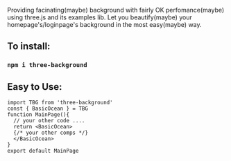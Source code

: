 Providing facinating(maybe) background with fairly OK perfomance(maybe) using three.js and its examples lib.
Let you beautify(maybe) your homepage's/loginpage's background in the most easy(maybe) way.

## To install: 
### `npm i three-background`

## Easy to Use: 
```tsx
import TBG from 'three-background'
const { BasicOcean } = TBG
function MainPage(){
  // your other code ....
  return <BasicOcean>
  {/* your other comps */}
  </BasicOcean>
}
export default MainPage

```

